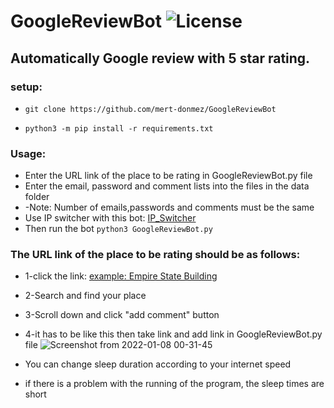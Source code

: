 # GoogleReviewBot ![License](https://img.shields.io/badge/License-MIT-red.svg)
## Automatically Google review  with 5 star rating.



### setup:
- `git clone https://github.com/mert-donmez/GoogleReviewBot`

- `python3 -m pip install -r requirements.txt`

### Usage:
- Enter the URL link of the place to be rating in GoogleReviewBot.py file
- Enter the email, password and comment lists into the files in the data folder
- -Note: Number of emails,passwords and comments must be the same 
- Use IP switcher with this bot: [IP_Switcher](https://github.com/mert-donmez/IP_Degistirici)
- Then run the bot `python3 GoogleReviewBot.py`



### The URL link of the place to be rating should be as follows:

- 1-click the link: 
[example: Empire State Building](https://www.google.com/search?q=empire+state+building&biw=1920&bih=841&tbm=lcl&sxsrf=AOaemvKtJq3ct8p65NL3BUMpvXtXXWJ2Ww%3A1641592752932&ei=sLfYYZmvONiRxc8PwLqiiA8&oq=empire+state&gs_l=psy-ab.1.1.35i39k1j0i433i67k1j0i512k1l7j0i67k1.63774.65241.0.67175.12.10.0.0.0.0.384.1764.0j1j5j1.7.0....0...1c.1.64.psy-ab..5.7.1764...0i512i433k1j0i512i433i131k1j0i512i457k1.0.-OO0zl_w5LU#rlfi=hd:;si:15074921902713971043,l,ChVlbXBpcmUgc3RhdGUgYnVpbGRpbmdIn6MFWicQAhgAGAEYAiIVZW1waXJlIHN0YXRlIGJ1aWxkaW5nKgIIAjICZW6SARJ0b3VyaXN0X2F0dHJhY3Rpb24,y,IYrXyp60Thk;mv:[[40.74862047731903,-73.98542683213199],[40.74826052268097,-73.98590196786799]])

- 2-Search and find your place

- 3-Scroll down and click "add comment" button

- 4-it has to be like this then take link and add link in GoogleReviewBot.py file
![Screenshot from 2022-01-08 00-31-45](https://user-images.githubusercontent.com/83416622/148614341-f61c874c-92a1-425b-89d4-57059b035b43.png)

- You can change sleep duration according to your internet speed
- if there is a problem with the running of the program, the sleep times are short



